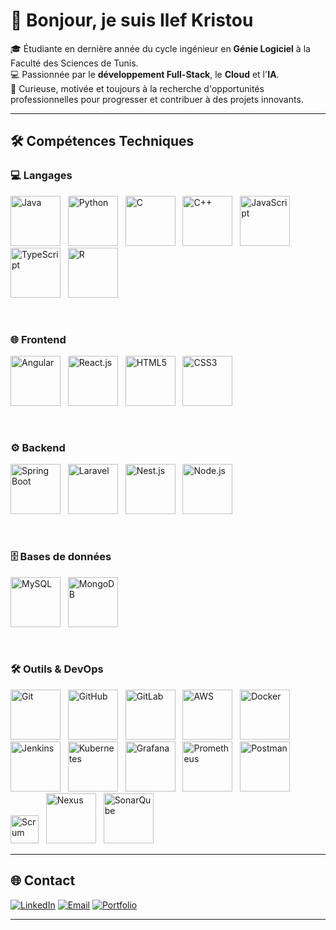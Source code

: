 # 👋 Bonjour, je suis Ilef Kristou  

🎓 Étudiante en dernière année du cycle ingénieur en **Génie Logiciel** à la Faculté des Sciences de Tunis.  
💻 Passionnée par le **développement Full-Stack**, le **Cloud** et l'**IA**.  
🚀 Curieuse, motivée et toujours à la recherche d'opportunités professionnelles pour progresser et contribuer à des projets innovants.  

---

## 🛠️ Compétences Techniques

### 💻 Langages
<img src="https://skillicons.dev/icons?i=java" title="Java" height="80"/> &nbsp;
<img src="https://skillicons.dev/icons?i=python" title="Python" height="80"/> &nbsp;
<img src="https://skillicons.dev/icons?i=c" title="C" height="80"/> &nbsp;
<img src="https://skillicons.dev/icons?i=cpp" title="C++" height="80"/> &nbsp;
<img src="https://skillicons.dev/icons?i=js" title="JavaScript" height="80"/> &nbsp;
<img src="https://skillicons.dev/icons?i=ts" title="TypeScript" height="80"/> &nbsp;
<img src="https://skillicons.dev/icons?i=r" title="R" height="80"/>

<br>

### 🌐 Frontend
<img src="https://skillicons.dev/icons?i=angular" title="Angular" height="80"/> &nbsp;
<img src="https://skillicons.dev/icons?i=react" title="React.js" height="80"/> &nbsp;
<img src="https://skillicons.dev/icons?i=html" title="HTML5" height="80"/> &nbsp;
<img src="https://skillicons.dev/icons?i=css" title="CSS3" height="80"/> &nbsp;

<br>

### ⚙️ Backend
<img src="https://skillicons.dev/icons?i=spring" title="Spring Boot" height="80"/> &nbsp;
<img src="https://skillicons.dev/icons?i=laravel" title="Laravel" height="80"/> &nbsp;
<img src="https://skillicons.dev/icons?i=nestjs" title="Nest.js" height="80"/> &nbsp;
<img src="https://skillicons.dev/icons?i=nodejs" title="Node.js" height="80"/> &nbsp;

<br>

### 🗄️ Bases de données
<img src="https://skillicons.dev/icons?i=mysql" title="MySQL" height="80"/> &nbsp;
<img src="https://skillicons.dev/icons?i=mongodb" title="MongoDB" height="80"/> &nbsp;

<br>

### 🛠️ Outils & DevOps
<img src="https://skillicons.dev/icons?i=git" title="Git" height="80"/> &nbsp;
<img src="https://skillicons.dev/icons?i=github" title="GitHub" height="80"/> &nbsp;
<img src="https://skillicons.dev/icons?i=gitlab" title="GitLab" height="80"/> &nbsp;
<img src="https://skillicons.dev/icons?i=aws" title="AWS" height="80"/> &nbsp;
<img src="https://skillicons.dev/icons?i=docker" title="Docker" height="80"/> &nbsp;
<img src="https://skillicons.dev/icons?i=jenkins" title="Jenkins" height="80"/> &nbsp;
<img src="https://skillicons.dev/icons?i=kubernetes" title="Kubernetes" height="80"/> &nbsp;
<img src="https://skillicons.dev/icons?i=grafana" title="Grafana" height="80"/> &nbsp;
<img src="https://skillicons.dev/icons?i=prometheus" title="Prometheus" height="80"/> &nbsp;
<img src="https://skillicons.dev/icons?i=postman" title="Postman" height="80"/> &nbsp;
<img src="https://tse3.mm.bing.net/th/id/OIP.DYNJuYOGc_lgPwwBc3z0iQAAAA?rs=1&pid=ImgDetMain&o=7&rm=3" title="Scrum" height="45"/> &nbsp;
<img src="https://skillicons.dev/icons?i=nexus" title="Nexus" height="80"/> &nbsp;
<img src="https://skillicons.dev/icons?i=sonar" title="SonarQube" height="80"/> &nbsp;

---

## 🌐 Contact

[![LinkedIn](https://img.shields.io/badge/LinkedIn-ilef--kristou-0077B5?style=for-the-badge&logo=linkedin&logoColor=white)](https://www.linkedin.com/in/ilef-kristou-99374a302/)
[![Email](https://img.shields.io/badge/Email-ilef.kristou-D14836?style=for-the-badge&logo=gmail&logoColor=white)](mailto:ilef.kristou@etudiant-fst.utm.tn)
[![Portfolio](https://img.shields.io/badge/Portfolio-ilef--kristou-ff69b4?style=for-the-badge&logo=appveyor&logoColor=white)](https://ilef-kristou.github.io/ilef-kristou-portfolio/)


---
